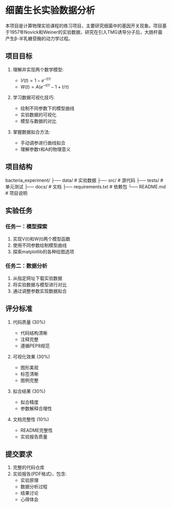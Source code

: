 # 细菌生长实验数据分析

本项目是计算物理实验课程的练习项目，主要研究细菌中的基因开关现象。项目基于1957年Novick和Weiner的实验数据，研究在引入TMG诱导分子后，大肠杆菌产生β-半乳糖苷酶的动力学过程。

## 项目目标

1. 理解并实现两个数学模型:
   - $V(t) = 1 - e^{-t/τ}$
   - $W(t) = A(e^{-t/τ} - 1 + t/τ)$

2. 学习数据可视化技巧:
   - 绘制不同参数下的模型曲线
   - 实验数据的可视化
   - 模型与数据的对比

3. 掌握数据拟合方法:
   - 手动调参进行曲线拟合
   - 理解参数τ和A的物理意义

## 项目结构
bacteria_experiment/
├── data/               # 实验数据
├── src/               # 源代码
├── tests/             # 单元测试
├── docs/              # 文档
├── requirements.txt   # 依赖包
└── README.md          # 项目说明

## 实验任务
### 任务一：模型探索
1. 实现V(t)和W(t)两个模型函数
2. 使用不同参数绘制模型曲线
3. 探索matplotlib的各种绘图选项
### 任务二：数据分析
1. 从指定网址下载实验数据
2. 将实验数据与模型进行对比
3. 通过调整参数实现数据拟合
## 评分标准
1. 代码质量 (30%)
   
   - 代码结构清晰
   - 注释完整
   - 遵循PEP8规范
2. 可视化效果 (30%)
   
   - 图形美观
   - 标签清晰
   - 图例完整
3. 拟合结果 (30%)
   
   - 拟合精度
   - 参数解释合理性
4. 文档完整性 (10%)
   
   - README完整性
   - 实验报告质量
## 提交要求
1. 完整的代码仓库
2. 实验报告(PDF格式)，包含:
   - 实验原理
   - 数据分析过程
   - 结果讨论
   - 心得体会

